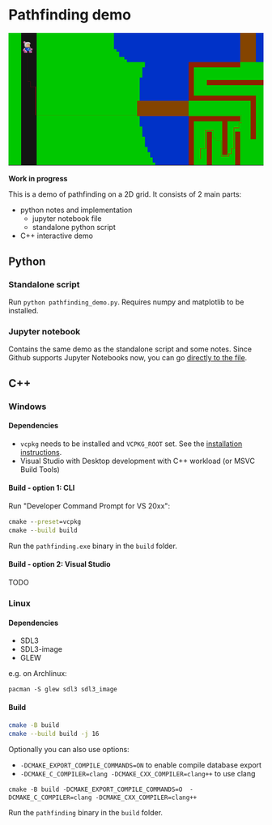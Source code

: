 # Pathfinding demo

![C++ pathfinding demo](./docs/img/screenshot_1.png)

**Work in progress**

This is a demo of pathfinding on a 2D grid. It consists of 2 main parts:

* python notes and implementation
    * jupyter notebook file
    * standalone python script
* C++ interactive demo

## Python

### Standalone script

Run `python pathfinding_demo.py`. Requires numpy and matplotlib to be installed.

### Jupyter notebook

Contains the same demo as the standalone script and some notes. Since Github supports Jupyter Notebooks now, you can go [directly to the file](./python/pathfinding_demo.ipynb).

## C++

### Windows

#### Dependencies

* `vcpkg` needs to be installed and `VCPKG_ROOT` set. See the [installation instructions](https://learn.microsoft.com/en-us/vcpkg/get_started/get-started?pivots=shell-powershell).
* Visual Studio with Desktop development with C++ workload (or MSVC Build Tools)

#### Build - option 1: CLI

Run "Developer Command Prompt for VS 20xx":

```cmd
cmake --preset=vcpkg
cmake --build build
```

Run the `pathfinding.exe` binary in the `build` folder.

#### Build - option 2: Visual Studio

TODO

### Linux

#### Dependencies

* SDL3
* SDL3-image
* GLEW

e.g. on Archlinux:

```
pacman -S glew sdl3 sdl3_image
```

#### Build

```bash
cmake -B build
cmake --build build -j 16
```

Optionally you can also use options:

* `-DCMAKE_EXPORT_COMPILE_COMMANDS=ON` to enable compile database export
* `-DCMAKE_C_COMPILER=clang -DCMAKE_CXX_COMPILER=clang++` to use clang

```
cmake -B build -DCMAKE_EXPORT_COMPILE_COMMANDS=O  -DCMAKE_C_COMPILER=clang -DCMAKE_CXX_COMPILER=clang++
``````

Run the `pathfinding` binary in the `build` folder.

